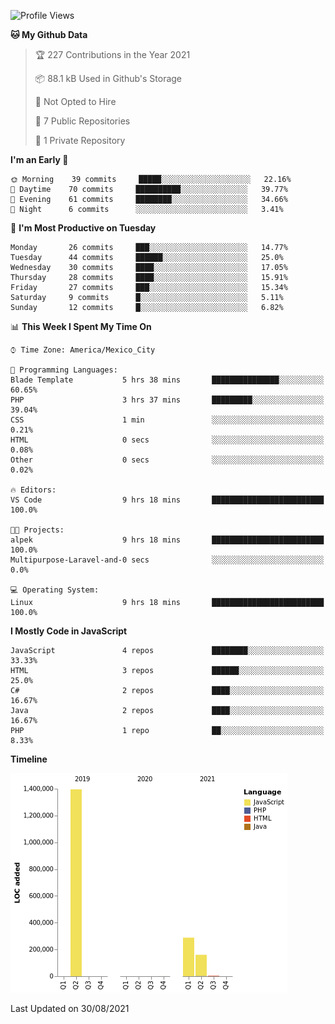 <!--START_SECTION:waka-->
![Profile Views](http://img.shields.io/badge/Profile%20Views-1-blue)

**🐱 My Github Data** 

> 🏆 227 Contributions in the Year 2021
 > 
> 📦 88.1 kB Used in Github's Storage 
 > 
> 🚫 Not Opted to Hire
 > 
> 📜 7 Public Repositories 
 > 
> 🔑 1 Private Repository 
 > 
**I'm an Early 🐤** 

```text
🌞 Morning    39 commits     █████░░░░░░░░░░░░░░░░░░░░   22.16% 
🌆 Daytime    70 commits     ██████████░░░░░░░░░░░░░░░   39.77% 
🌃 Evening    61 commits     ████████░░░░░░░░░░░░░░░░░   34.66% 
🌙 Night      6 commits      ░░░░░░░░░░░░░░░░░░░░░░░░░   3.41%

```
📅 **I'm Most Productive on Tuesday** 

```text
Monday       26 commits     ███░░░░░░░░░░░░░░░░░░░░░░   14.77% 
Tuesday      44 commits     ██████░░░░░░░░░░░░░░░░░░░   25.0% 
Wednesday    30 commits     ████░░░░░░░░░░░░░░░░░░░░░   17.05% 
Thursday     28 commits     ████░░░░░░░░░░░░░░░░░░░░░   15.91% 
Friday       27 commits     ███░░░░░░░░░░░░░░░░░░░░░░   15.34% 
Saturday     9 commits      █░░░░░░░░░░░░░░░░░░░░░░░░   5.11% 
Sunday       12 commits     █░░░░░░░░░░░░░░░░░░░░░░░░   6.82%

```


📊 **This Week I Spent My Time On** 

```text
⌚︎ Time Zone: America/Mexico_City

💬 Programming Languages: 
Blade Template           5 hrs 38 mins       ███████████████░░░░░░░░░░   60.65% 
PHP                      3 hrs 37 mins       █████████░░░░░░░░░░░░░░░░   39.04% 
CSS                      1 min               ░░░░░░░░░░░░░░░░░░░░░░░░░   0.21% 
HTML                     0 secs              ░░░░░░░░░░░░░░░░░░░░░░░░░   0.08% 
Other                    0 secs              ░░░░░░░░░░░░░░░░░░░░░░░░░   0.02%

🔥 Editors: 
VS Code                  9 hrs 18 mins       █████████████████████████   100.0%

🐱‍💻 Projects: 
alpek                    9 hrs 18 mins       █████████████████████████   100.0% 
Multipurpose-Laravel-and-0 secs              ░░░░░░░░░░░░░░░░░░░░░░░░░   0.0%

💻 Operating System: 
Linux                    9 hrs 18 mins       █████████████████████████   100.0%

```

**I Mostly Code in JavaScript** 

```text
JavaScript               4 repos             ████████░░░░░░░░░░░░░░░░░   33.33% 
HTML                     3 repos             ██████░░░░░░░░░░░░░░░░░░░   25.0% 
C#                       2 repos             ████░░░░░░░░░░░░░░░░░░░░░   16.67% 
Java                     2 repos             ████░░░░░░░░░░░░░░░░░░░░░   16.67% 
PHP                      1 repo              ██░░░░░░░░░░░░░░░░░░░░░░░   8.33%

```


**Timeline**

![Chart not found](https://raw.githubusercontent.com/JorgeGinez/JorgeGinez/main/charts/bar_graph.png) 


 Last Updated on 30/08/2021
<!--END_SECTION:waka-->
